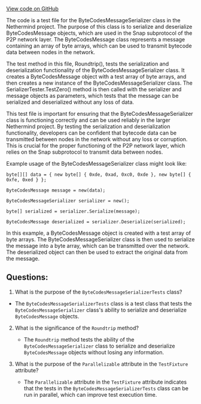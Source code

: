[View code on GitHub](https://github.com/NethermindEth/nethermind/src/Nethermind/Nethermind.Network.Test/P2P/Subprotocols/Snap/Messages/ByteCodesMessageSerializerTests.cs)

The code is a test file for the ByteCodesMessageSerializer class in the Nethermind project. The purpose of this class is to serialize and deserialize ByteCodesMessage objects, which are used in the Snap subprotocol of the P2P network layer. The ByteCodesMessage class represents a message containing an array of byte arrays, which can be used to transmit bytecode data between nodes in the network.

The test method in this file, Roundtrip(), tests the serialization and deserialization functionality of the ByteCodesMessageSerializer class. It creates a ByteCodesMessage object with a test array of byte arrays, and then creates a new instance of the ByteCodesMessageSerializer class. The SerializerTester.TestZero() method is then called with the serializer and message objects as parameters, which tests that the message can be serialized and deserialized without any loss of data.

This test file is important for ensuring that the ByteCodesMessageSerializer class is functioning correctly and can be used reliably in the larger Nethermind project. By testing the serialization and deserialization functionality, developers can be confident that bytecode data can be transmitted between nodes in the network without any loss or corruption. This is crucial for the proper functioning of the P2P network layer, which relies on the Snap subprotocol to transmit data between nodes.

Example usage of the ByteCodesMessageSerializer class might look like:

```
byte[][] data = { new byte[] { 0xde, 0xad, 0xc0, 0xde }, new byte[] { 0xfe, 0xed } };

ByteCodesMessage message = new(data);

ByteCodesMessageSerializer serializer = new();

byte[] serialized = serializer.Serialize(message);

ByteCodesMessage deserialized = serializer.Deserialize(serialized);
```

In this example, a ByteCodesMessage object is created with a test array of byte arrays. The ByteCodesMessageSerializer class is then used to serialize the message into a byte array, which can be transmitted over the network. The deserialized object can then be used to extract the original data from the message.
## Questions: 
 1. What is the purpose of the `ByteCodesMessageSerializerTests` class?
   - The `ByteCodesMessageSerializerTests` class is a test class that tests the `ByteCodesMessageSerializer` class's ability to serialize and deserialize `ByteCodesMessage` objects.

2. What is the significance of the `Roundtrip` method?
   - The `Roundtrip` method tests the ability of the `ByteCodesMessageSerializer` class to serialize and deserialize `ByteCodesMessage` objects without losing any information.

3. What is the purpose of the `Parallelizable` attribute in the `TestFixture` attribute?
   - The `Parallelizable` attribute in the `TestFixture` attribute indicates that the tests in the `ByteCodesMessageSerializerTests` class can be run in parallel, which can improve test execution time.